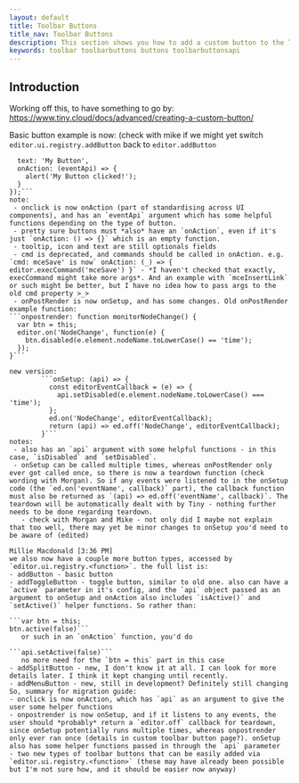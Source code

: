 ```yaml
---
layout: default
title: Toolbar Buttons
title_nav: Toolbar Buttons
description: This section shows you how to add a custom button to the Tiny 5.0 toolbar.
keywords: toolbar toolbarbuttons buttons toolbarbuttonsapi
---
```


## Introduction

Working off this, to have something to go by: https://www.tiny.cloud/docs/advanced/creating-a-custom-button/

Basic button example is now: (check with mike if we might yet switch `editor.ui.registry.addButton` back to `editor.addButton`
```editor.ui.registry.addButton('myButton', {
  text: 'My Button',
  onAction: (eventApi) => {
    alert('My Button clicked!');
  }
});```
note:
 - onclick is now onAction (part of standardising across UI components), and has an `eventApi` argument which has some helpful functions depending on the type of button.
 - pretty sure buttons must *also* have an `onAction`, even if it's just `onAction: () => {}` which is an empty function.
 - tooltip, icon and text are still optionals fields
 - cmd is deprecated, and commands should be called in onAction. e.g. `cmd: mceSave' is now` onAction: (_) => { editor.execCommand('mceSave') }` - *I haven't checked that exactly, execCommand might take more args*. And an example with `mceInsertLink` or such might be better, but I have no idea how to pass args to the old cmd property >_>
 - onPostRender is now onSetup, and has some changes. Old onPostRender example function:
```onpostrender: function monitorNodeChange() {
  var btn = this;
  editor.on('NodeChange', function(e) {
    btn.disabled(e.element.nodeName.toLowerCase() == 'time');
  });
}```

new version:
        ```onSetup: (api) => {
          const editorEventCallback = (e) => {
            api.setDisabled(e.element.nodeName.toLowerCase() === 'time');
          };
          ed.on('NodeChange', editorEventCallback);
          return (api) => ed.off('NodeChange', editorEventCallback);
        }```
notes:
 - also has an `api` argument with some helpful functions - in this case, `isDisabled` and `setDisabled`.
 - onSetup can be called multiple times, whereas onPostRender only ever got called once, so there is now a teardown function (check wording with Morgan). So if any events were listened to in the onSetup code (the `ed.on('eventName', callback)` part), the callback function must also be returned as `(api) => ed.off('eventName', callback)`. The teardown will be automatically dealt with by Tiny - nothing further needs to be done regarding teardown.
   - check with Morgan and Mike - not only did I maybe not explain that too well, there may yet be minor changes to onSetup you'd need to be aware of (edited)

Millie Macdonald [3:36 PM]
we also now have a couple more button types, accessed by `editor.ui.registry.<function>`. the full list is:
- addButton - basic button
- addToggleButton - toggle button, similar to old one. also can have a `active` parameter in it's config, and the `api` object passed as an argument to onSetup and onAction also includes `isActive()` and `setActive()` helper functions. So rather than:

```var btn = this;
btn.active(false)```
   or such in an `onAction` function, you'd do

```api.setActive(false)```
   no more need for the `btn = this` part in this case
- addSplitButton - new, I don't know it at all. I can look for more details later. I think it kept changing until recently.
- addMenuButton - new, still in development? Definitely still changing
So, summary for migration guide:
- onclick is now onAction, which has `api` as an argument to give the user some helper functions
- onpostrender is now onSetup, and if it listens to any events, the user should *probably* return a `editor.off` callback for teardown, since onSetup potentially runs multiple times, whereas onpostrender only ever ran once (details in custom toolbar button page?). onSetup also has some helper functions passed in through the `api` parameter
- two new types of toolbar buttons that can be easily added via `editor.ui.registry.<function>` (these may have already been possible but I'm not sure how, and it should be easier now anyway)